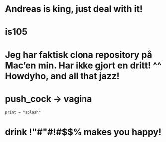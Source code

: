 # Andreas is king, just deal with it!
# is105
# Jeg har faktisk clona repository på Mac’en min. Har ikke gjort en dritt! ^^ Howdyho, and all that jazz!

# push_cock -> vagina
	print = "splash"
	
#    drink !"#"#!#$$% makes you happy!